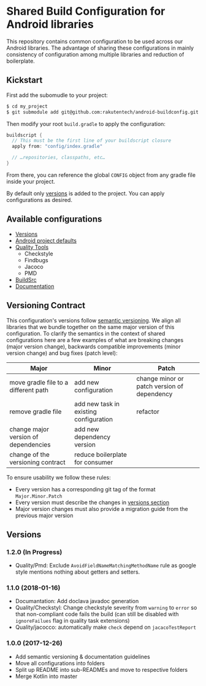# Shared Build Configuration for Android libraries
This repository contains common configuration to be used across our Android libraries. The advantage of sharing these configurations in mainly consistency of configuration among multiple libraries and reduction of boilerplate.

## Kickstart
First add the subomudle to your project:

```sh
$ cd my_project
$ git submodule add git@github.com:rakutentech/android-buildconfig.git config
```

Then modify your root `build.gradle` to apply the configuration:

```groovy
buildscript {
  // This must be the first line of your buildscript closure
  apply from: "config/index.gradle"

  // …repositories, classpaths, etc…
}
```

From there, you can reference the global `CONFIG` object from any gradle file inside your project.

By default only [versions](versions/README.md) is added to the project. You can apply configurations as desired.

## Available configurations
* [Versions](versions/README.md)
* [Android project defaults](android/README.md)
* [Quality Tools](quality/README.md)
  - Checkstyle
  - Findbugs
  - Jacoco
  - PMD
* [BuildSrc](buildSrc/README.md)
* [Documentation](documentation/README.md)

## Versioning Contract
This configuration's versions follow [semantic versioning](https://semver.org/). We align all libraries that we bundle together on the same major version of this configuration. To clarify the semantics in the context of shared configurations here are a few examples of what are breaking changes (major version change), backwards compatible improvements (minor version change) and bug fixes (patch level):

Major | Minor | Patch
----- | ----- | ------
move gradle file to a different path | add new configuration | change minor or patch version of dependency
remove gradle file | add new task in existing configuration | refactor
change major version of dependencies | add new dependency version |
change of the versioning contract | reduce boilerplate for consumer | 

To ensure usability we follow these rules:
* Every version has a corresponding git tag of the format `Major.Minor.Patch`
* Every version must describe the changes in [versions section](#versions)
* Major version changes must also provide a migration guide from the previous major version

## Versions <a name="versions"></a>
### 1.2.0 (In Progress)
* Quality/Pmd: Exclude `AvoidFieldNameMatchingMethodName` rule as google style mentions 
nothing about getters and setters.

### 1.1.0 (2018-01-16)
* Documantation: Add doclava javadoc generation
* Quality/Checkstyl: Change checkstyle severity from `warning` to `error` so that non-compliant code fails the build (can still be disabled with `ignoreFailues` flag in quality task extensions)
* Quality/jacocco: automatically make `check` depend on `jacacoTestReport`

### 1.0.0 (2017-12-26)
* Add semantic versioning & documentation guidelines
* Move all configurations into folders
* Split up README into sub-READMEs and move to respective folders
* Merge Kotlin into master